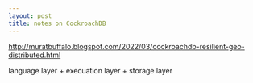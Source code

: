 ```yaml
---
layout: post
title: notes on CockroachDB
---
```


http://muratbuffalo.blogspot.com/2022/03/cockroachdb-resilient-geo-distributed.html


language layer + execuation layer + storage layer


